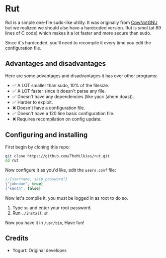 # Rut
Rut is a simple one-file sudo-like utility. It was originally from [CowNotGNU](https://github.com/CowNotGNU/CoreUtils) but we realized we should also have a hardcoded version. Rut is smol (at 89 lines of C code) which makes it a lot faster and more secure than sudo.

Since it's hardcoded, you'll need to recompile it every time you edit the configuration file.

## Advantages and disadvantages
Here are some advantages and disadvantages it has over other programs:
- ✅ A LOT smaller than sudo, 10% of the filesize.
- ✅ A LOT faster since it doesn't parse any file.
- ✅ Doesn't have any dependencies (like yacc (ahem doas)).
- ✅ Harder to exploit.
- ❌ Doesn't have a configuration file.
- ✅ Doesn't have a 120 line basic configuration file.
- ❌ Requires recompilation on config update.

## Configuring and installing
First begin by cloning this repo:
```sh
git clone https://github.com/TheMilkies/rut.git
cd rut
```

Now configure it as you'd like, edit the `users.conf` file:
```c
//{username, skip_password?}
{"johndoe", true}
{"kenth", false}
```

Now let's compile it, you must be logged in as root to do so.
1. Type `su` and enter your root password.
2. Run `./install.sh`

Now you have it in `/usr/bin`, Have fun!

## Credits
- Yogurt: Original developer.